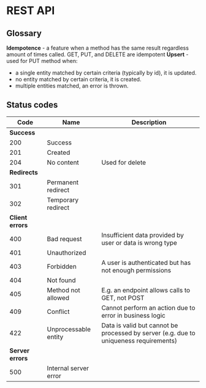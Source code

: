 # REST API

## Glossary

**Idempotence** - a feature when a method has the same result regardless amount of times called. GET, PUT, and DELETE are idempotent
**Upsert** - used for PUT method when:

- a single entity matched by certain criteria (typically by id), it is updated.
- no entity matched by certain criteria, it is created.
- multiple entities matched, an error is thrown.

## Status codes

| Code              | Name                  | Description                                                                           |
| ----------------- | --------------------- | ------------------------------------------------------------------------------------- |
| **Success**       |
| 200               | Success               |                                                                                       |
| 201               | Created               |                                                                                       |
| 204               | No content            | Used for delete                                                                       |
| **Redirects**     |
| 301               | Permanent redirect    |                                                                                       |
| 302               | Temporary redirect    |                                                                                       |
| **Client errors** |
| 400               | Bad request           | Insufficient data provided by user or data is wrong type                              |
| 401               | Unauthorized          |                                                                                       |
| 403               | Forbidden             | A user is authenticated but has not enough permissions                                |
| 404               | Not found             |                                                                                       |
| 405               | Method not allowed    | E.g. an endpoint allows calls to GET, not POST                                        |
| 409               | Conflict              | Cannot perform an action due to error in business logic                               |
| 422               | Unprocessable entity  | Data is valid but cannot be processed by server (e.g. due to uniqueness requirements) |
| **Server errors** |
| 500               | Internal server error |                                                                                       |
